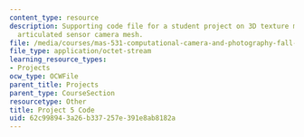 ```yaml
---
content_type: resource
description: Supporting code file for a student project on 3D texture maps from an
  articulated sensor camera mesh.
file: /media/courses/mas-531-computational-camera-and-photography-fall-2009/62c998943a26b337257e391e8ab8182a_proj5_code.pde
file_type: application/octet-stream
learning_resource_types:
- Projects
ocw_type: OCWFile
parent_title: Projects
parent_type: CourseSection
resourcetype: Other
title: Project 5 Code
uid: 62c99894-3a26-b337-257e-391e8ab8182a
---
```

